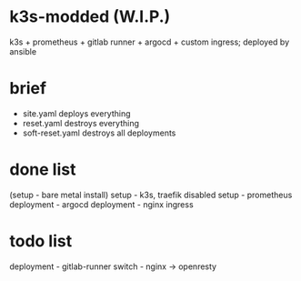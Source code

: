 # k3s-modded (W.I.P.)
k3s + prometheus + gitlab runner + argocd + custom ingress; deployed by ansible

# brief
* site.yaml deploys everything
* reset.yaml destroys everything
* soft-reset.yaml destroys all deployments

# done list
(setup - bare metal install)
setup       - k3s, traefik disabled
setup       - prometheus
deployment  - argocd
deployment  - nginx ingress


# todo list
deployment  - gitlab-runner
switch      - nginx -> openresty
